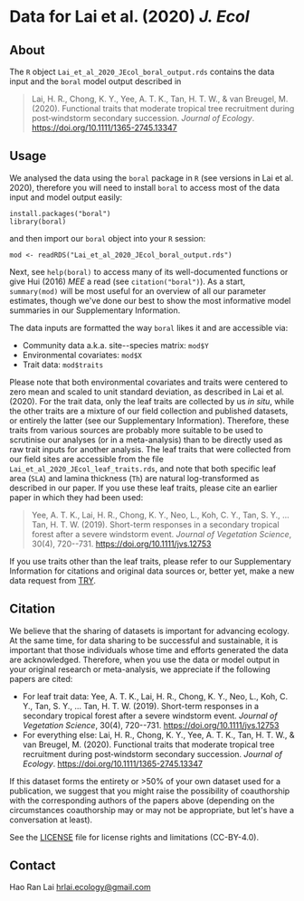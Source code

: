 # Data for Lai et al. (2020) *J. Ecol*

## About
The `R` object `Lai_et_al_2020_JEcol_boral_output.rds` contains the data input and the `boral` model output described in
> Lai, H. R., Chong, K. Y., Yee, A. T. K., Tan, H. T. W., & van Breugel, M. (2020). Functional traits that moderate tropical tree recruitment during post‐windstorm secondary succession. *Journal of Ecology*. https://doi.org/10.1111/1365-2745.13347

## Usage
We analysed the data using the `boral` package in `R` (see versions in Lai et al. 2020), therefore you will need to install `boral` to access most of the data input and model output easily:

```
install.packages("boral")
library(boral)
```

and then import our `boral` object into your `R` session:

```
mod <- readRDS("Lai_et_al_2020_JEcol_boral_output.rds")
```

Next, see `help(boral)` to access many of its well-documented functions or give Hui (2016) *MEE* a read (see `citation("boral")`). As a start, `summary(mod)` will be most useful for an overview of all our parameter estimates, though we've done our best to show the most informative model summaries in our Supplementary Information.

The data inputs are formatted the way `boral` likes it and are accessible via:

- Community data a.k.a. site--species matrix: `mod$Y`
- Environmental covariates: `mod$X`
- Trait data: `mod$traits`

Please note that both environmental covariates and traits were centered to zero mean and scaled to unit standard deviation, as described in Lai et al. (2020). For the trait data, only the leaf traits are collected by us *in situ*, while the other traits are a mixture of our field collection and published datasets, or entirely the latter (see our Supplementary Information). Therefore, these traits from various sources are probably more suitable to be used to scrutinise our analyses (or in a meta-analysis) than to be directly used as raw trait inputs for another analysis. The leaf traits that were collected from our field sites are accessible from the file `Lai_et_al_2020_JEcol_leaf_traits.rds`, and note that both specific leaf area (`SLA`) and lamina thickness (`Th`) are natural log-transformed as described in our paper. If you use these leaf traits, please cite an earlier paper in which they had been used:
> Yee, A. T. K., Lai, H. R., Chong, K. Y., Neo, L., Koh, C. Y., Tan, S. Y., … Tan, H. T. W. (2019). Short-term responses in a secondary tropical forest after a severe windstorm event. *Journal of Vegetation Science*, 30(4), 720--731. https://doi.org/10.1111/jvs.12753

If you use traits other than the leaf traits, please refer to our Supplementary Information for citations and original data sources or, better yet, make a new data request from [TRY](https://www.try-db.org/TryWeb/Home.php).

## Citation
We believe that the sharing of datasets is important for advancing ecology. At the same time, for data sharing to be successful and sustainable, it is important that those individuals whose time and efforts generated the data are acknowledged. Therefore, when you use the data or model output in your original research or meta-analysis, we appreciate if the following papers are cited:

- For leaf trait data: Yee, A. T. K., Lai, H. R., Chong, K. Y., Neo, L., Koh, C. Y., Tan, S. Y., … Tan, H. T. W. (2019). Short-term responses in a secondary tropical forest after a severe windstorm event. *Journal of Vegetation Science*, 30(4), 720--731. https://doi.org/10.1111/jvs.12753
- For everything else: Lai, H. R., Chong, K. Y., Yee, A. T. K., Tan, H. T. W., & van Breugel, M. (2020). Functional traits that moderate tropical tree recruitment during post‐windstorm secondary succession. *Journal of Ecology*. https://doi.org/10.1111/1365-2745.13347

If this dataset forms the entirety or >50% of your own dataset used for a publication, we suggest that you might raise the possibility of coauthorship with the corresponding authors of the papers above (depending on the circumstances coauthorship may or may not be appropriate, but let's have a conversation at least).

See the [LICENSE](https://github.com/hrlai/Lai_et_al_2020_JEcol_Trait_Env/blob/master/LICENSE.md) file for license rights and limitations (CC-BY-4.0).

## Contact
Hao Ran Lai [hrlai.ecology@gmail.com](mailto:hrlai.ecology@gmail.com)
